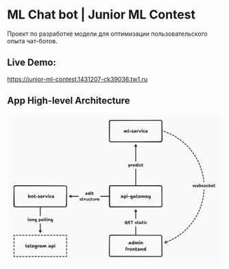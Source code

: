 # ML Chat bot | Junior ML Contest
Проект по разработке модели для оптимизации пользовательского опыта чат-ботов.

## Live Demo:
https://junior-ml-contest.1431207-ck39036.tw1.ru

## App High-level Architecture
![alt text](static/app-architecture.png)